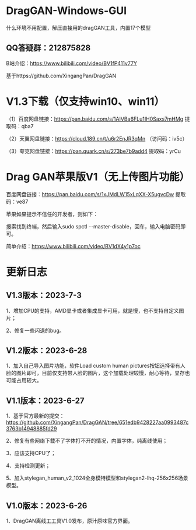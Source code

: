 # DragGAN-Windows-GUI

什么环境不用配置，解压直接用的dragGAN工具，内置17个模型

## QQ答疑群：212875828

B站介绍：https://www.bilibili.com/video/BV1fP411v77Y


基于https://github.com/XingangPan/DragGAN



# V1.3下载（仅支持win10、win11）

（1）百度网盘链接：https://pan.baidu.com/s/1AIVBa6FLu1IH0Saxs7mHMg 提取码：qba7 

（2）天翼网盘链接：https://cloud.189.cn/t/u6r2EnJR3qMn （访问码：iv5c）

（3）夸克网盘链接：https://pan.quark.cn/s/273be7b9add4 提取码：yrCu

# Drag GAN苹果版V1（无上传图片功能）

百度网盘链接：https://pan.baidu.com/s/1xJMdLW15xLqXX-X5ugvcDw 提取码：ve87

苹果如果提示不信任的开发者，则如下： 

搜索找到终端，然后输入sudo spctl --master-disable，回车，输入电脑密码即可。

简单介绍：https://www.bilibili.com/video/BV1dX4y1p7oc


# 更新日志

## V1.3版本：2023-7-3

1、增加CPU的支持，AMD显卡或者集成显卡可用，就是慢，也不支持自定义图片；

2、修复一些闪退的bug。



## V1.2版本：2023-6-28

1、加入自己导入图片功能，软件Load custom human pictures按钮选择带有人脸的图片即可，目前仅支持带人脸的图片，这个加载处理较慢，耐心等待，显存也可能占用较大。


## V1.1版本：2023-6-27

1、基于官方最新的提交：https://github.com/XingangPan/DragGAN/tree/651edb9428227aa0993487c3763b14948885fd29

2、修复有些网络下载不了字体打不开的情况，内置字体，纯离线使用；

3、应该支持CPU了；

4、支持检测更新；

5、加入stylegan_human_v2_1024全身模特模型和stylegan2-lhq-256x256场景模型。

## V1.0版本：2023-6-26

1、DragGAN离线工工具V1.0发布，原汁原味官方界面。


